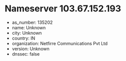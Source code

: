 # Nameserver 103.67.152.193

* as_number: 135202
* name: Unknown
* city: Unknown
* country: IN
* organization: Netfirre Communications Pvt Ltd
* version: Unknown
* dnssec: false
